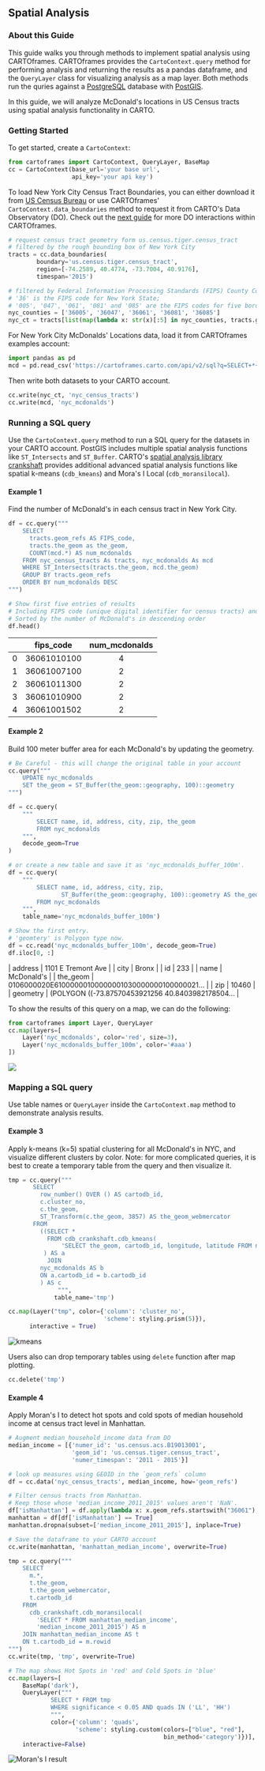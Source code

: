 ## Spatial Analysis

### About this Guide

This guide walks you through methods to implement spatial analysis using CARTOframes. CARTOframes provides the `CartoContext.query` method for performing analysis and returning the results as a pandas dataframe, and the `QueryLayer` class for visualizing analysis as a map layer. Both methods run the quries against a [PostgreSQL](https://www.postgresql.org/) database with [PostGIS](http://postgis.net/).

In this guide, we will analyze McDonald's locations in US Census tracts using spatial analysis functionality in CARTO.

### Getting Started

To get started, create a `CartoContext`:

```python
from cartoframes import CartoContext, QueryLayer, BaseMap
cc = CartoContext(base_url='your base url',
                  api_key='your api key')
```

To load New York City Census Tract Boundaries, you can either download it from [US Census Bureau](https://www.census.gov/cgi-bin/geo/shapefiles/index.php) or use CARTOframes' `CartoContext.data_boundaries` method to request it from CARTO's Data Observatory (DO). Check out the [next guide](../Data-Observatory/) for more DO interactions within CARTOframes.

```python
# request census tract geometry form us.census.tiger.census_tract
# filtered by the rough bounding box of New York City
tracts = cc.data_boundaries(
        boundary='us.census.tiger.census_tract',
        region=[-74.2589, 40.4774, -73.7004, 40.9176],
        timespan='2015')

# filtered by Federal Information Processing Standards (FIPS) County Code
# '36' is the FIPS code for New York State;
# '005', '047', '061', '081' and '085' are the FIPS codes for five boroughs in New York City
nyc_counties = ['36005', '36047', '36061', '36081', '36085']
nyc_ct = tracts[list(map(lambda x: str(x)[:5] in nyc_counties, tracts.geom_refs))]
```

For New York City McDonalds' Locations data, load it from CARTOframes examples account:

```python
import pandas as pd
mcd = pd.read_csv('https://cartoframes.carto.com/api/v2/sql?q=SELECT+*+FROM+nyc_mcdonalds&format=csv')
```

Then write both datasets to your CARTO account.

```python
cc.write(nyc_ct, 'nyc_census_tracts')
cc.write(mcd, 'nyc_mcdonalds')
```

### Running a SQL query

Use the `CartoContext.query` method to run a SQL query for the datasets in your CARTO account. PostGIS includes multiple spatial analysis functions like `ST_Intersects` and `ST_Buffer`. CARTO's [spatial analysis library crankshaft](https://github.com/CartoDB/crankshaft/tree/develop/doc) provides additional advanced spatial analysis functions like spatial k-means (`cdb_kmeans`) and Mora's I Local (`cdb_moransilocal`).

#### Example 1

Find the number of McDonald's in each census tract in New York City.

```python
df = cc.query("""
    SELECT
      tracts.geom_refs AS FIPS_code,
      tracts.the_geom as the_geom,
      COUNT(mcd.*) AS num_mcdonalds
    FROM nyc_census_tracts As tracts, nyc_mcdonalds As mcd
    WHERE ST_Intersects(tracts.the_geom, mcd.the_geom)
    GROUP BY tracts.geom_refs
    ORDER BY num_mcdonalds DESC
""")

# Show first five entries of results
# Including FIPS code (unique digital identifier for census tracts) and the number of McDonald's
# Sorted by the number of McDonald's in descending order
df.head()
```

|      |  fips_code  | num_mcdonalds |
| :--: | :---------: | :-----------: |
|  0   | 36061010100 |       4       |
|  1   | 36061007100 |       2       |
|  2   | 36061011300 |       2       |
|  3   | 36061010900 |       2       |
|  4   | 36061001502 |       2       |

#### Example 2

Build 100 meter buffer area for each McDonald's by updating the geometry.

```python
# Be Careful - this will change the original table in your account
cc.query("""
    UPDATE nyc_mcdonalds
    SET the_geom = ST_Buffer(the_geom::geography, 100)::geometry
""")

df = cc.query(
    """
        SELECT name, id, address, city, zip, the_geom
        FROM nyc_mcdonalds
    """,
    decode_geom=True
)

# or create a new table and save it as 'nyc_mcdonalds_buffer_100m'.
df = cc.query(
    """
        SELECT name, id, address, city, zip,
               ST_Buffer(the_geom::geography, 100)::geometry AS the_geom
        FROM nyc_mcdonalds
    """,
    table_name='nyc_mcdonalds_buffer_100m')

# Show the first entry.
# 'geomtery' is Polygon type now.
df = cc.read('nyc_mcdonalds_buffer_100m', decode_geom=True)
df.iloc[0, :]
```

| address  |                                 1101 E Tremont Ave |
| city     |                                              Bronx |
| id       |                                                233 |
| name     |                                         McDonald's |
| the_geom |  0106000020E61000000100000001030000000100000021... |
| zip      |                                              10460 |
| geometry |  (POLYGON ((-73.87570453921256 40.8403982178504... |

To show the results of this query on a map, we can do the following:

```python
from cartoframes import Layer, QueryLayer
cc.map(layers=[
    Layer('nyc_mcdonalds', color='red', size=3),
    Layer('nyc_mcdonalds_buffer_100m', color='#aaa')
])
```

![](../../03-spatial-analysis-1.png)

### Mapping a SQL query

Use table names or `QueryLayer` inside the `CartoContext.map` method to demonstrate analysis results.


#### Example 3

Apply k-means (k=5) spatial clustering for all McDonald's in NYC, and visualize different clusters by color. Note: for more complicated queries, it is best to create a temporary table from the query and then visualize it.

```python
tmp = cc.query("""
       SELECT
         row_number() OVER () AS cartodb_id,
         c.cluster_no,
         c.the_geom,
         ST_Transform(c.the_geom, 3857) AS the_geom_webmercator
       FROM
         ((SELECT *
           FROM cdb_crankshaft.cdb_kmeans(
               'SELECT the_geom, cartodb_id, longitude, latitude FROM nyc_mcdonalds', 5)
          ) AS a
           JOIN
         nyc_mcdonalds AS b
         ON a.cartodb_id = b.cartodb_id
         ) AS c
              """,
             table_name='tmp')

cc.map(Layer("tmp", color={'column': 'cluster_no',
                           'scheme': styling.prism(5)}),
      interactive = True)             
```
![kmeans](../img/03-KMeans.png)

Users also can drop temporary tables using `delete` function after map plotting.
```python
cc.delete('tmp')
```

#### Example 4

Apply Moran's I to detect hot spots and cold spots of median household income at census tract level in Manhattan.

```python
# Augment median_household_income data from DO
median_income = [{'numer_id': 'us.census.acs.B19013001',
                  'geom_id': 'us.census.tiger.census_tract',
                  'numer_timespan': '2011 - 2015'}]

# look up measures using GEOID in the `geom_refs` column
df = cc.data('nyc_census_tracts', median_income, how='geom_refs')

# Filter census tracts from Manhattan.
# Keep those whose 'median_income_2011_2015' values aren't 'NaN'.
df['isManhattan'] = df.apply(lambda x: x.geom_refs.startswith("36061"), axis=1)
manhattan = df[df['isManhattan'] == True]
manhattan.dropna(subset=['median_income_2011_2015'], inplace=True)

# Save the dataframe to your CARTO account
cc.write(manhattan, 'manhattan_median_income', overwrite=True)

tmp = cc.query("""
    SELECT
      m.*,
      t.the_geom,
      t.the_geom_webmercator,
      t.cartodb_id
    FROM
      cdb_crankshaft.cdb_moransilocal(
        'SELECT * FROM manhattan_median_income',
        'median_income_2011_2015') AS m
    JOIN manhattan_median_income AS t
    ON t.cartodb_id = m.rowid
""")
cc.write(tmp, 'tmp', overwrite=True)

# The map shows Hot Spots in 'red' and Cold Spots in 'blue'
cc.map(layers=[
    BaseMap('dark'),
    QueryLayer("""
            SELECT * FROM tmp
            WHERE significance < 0.05 AND quads IN ('LL', 'HH')
            """,
            color={'column': 'quads',
                   'scheme': styling.custom(colors=["blue", "red"],
                                            bin_method='category')})],
    interactive=False)
```

![Moran's I result](../img/03-Moran_i.png)
